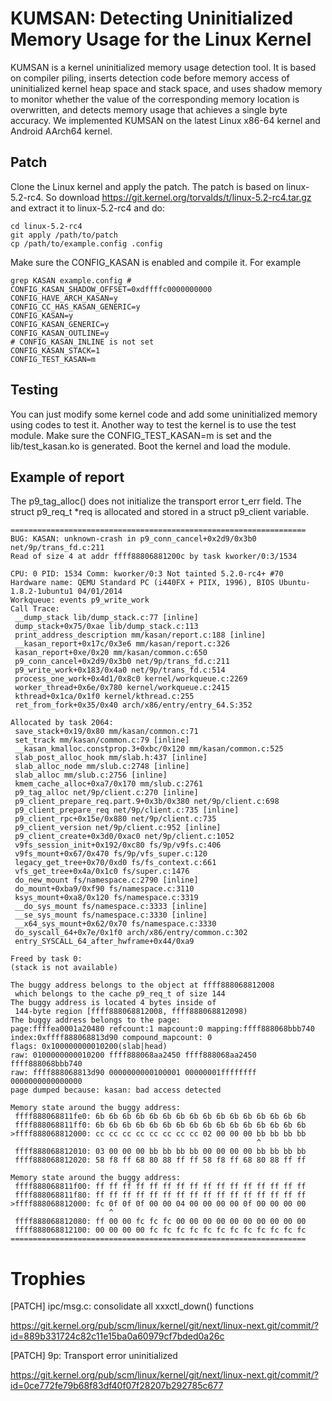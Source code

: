 # KUMSAN: Detecting Uninitialized Memory Usage for the Linux Kernel

KUMSAN is a kernel uninitialized memory usage detection tool. It is based on compiler piling, inserts detection code before memory access of uninitialized kernel heap space and stack space, and uses shadow memory to monitor whether the value of the corresponding memory location is overwritten, and detects memory usage that achieves a single byte accuracy. We implemented KUMSAN on the latest Linux x86-64 kernel and Android AArch64 kernel.

## Patch
Clone the Linux kernel and apply the patch. The patch is based on linux-5.2-rc4. So download https://git.kernel.org/torvalds/t/linux-5.2-rc4.tar.gz and extract it to linux-5.2-rc4 and do:

```
cd linux-5.2-rc4
git apply /path/to/patch
cp /path/to/example.config .config
```

Make sure the CONFIG_KASAN is enabled and compile it. For example

```
grep KASAN example.config # 
CONFIG_KASAN_SHADOW_OFFSET=0xdffffc0000000000
CONFIG_HAVE_ARCH_KASAN=y
CONFIG_CC_HAS_KASAN_GENERIC=y
CONFIG_KASAN=y
CONFIG_KASAN_GENERIC=y
CONFIG_KASAN_OUTLINE=y
# CONFIG_KASAN_INLINE is not set
CONFIG_KASAN_STACK=1
CONFIG_TEST_KASAN=m
```

## Testing
You can just modify some kernel code and add some uninitialized memory using codes to test it. Another way to test the kernel is to use the test module. Make sure the  CONFIG_TEST_KASAN=m is set and the lib/test_kasan.ko is generated. Boot the kernel and load the module.

## Example of report
The p9_tag_alloc() does not initialize the transport error t_err field.
The struct p9_req_t *req is allocated and stored in a struct p9_client
variable. 
```
==================================================================
BUG: KASAN: unknown-crash in p9_conn_cancel+0x2d9/0x3b0 net/9p/trans_fd.c:211
Read of size 4 at addr ffff88806881200c by task kworker/0:3/1534

CPU: 0 PID: 1534 Comm: kworker/0:3 Not tainted 5.2.0-rc4+ #70
Hardware name: QEMU Standard PC (i440FX + PIIX, 1996), BIOS Ubuntu-1.8.2-1ubuntu1 04/01/2014
Workqueue: events p9_write_work
Call Trace:
 __dump_stack lib/dump_stack.c:77 [inline]
 dump_stack+0x75/0xae lib/dump_stack.c:113
 print_address_description mm/kasan/report.c:188 [inline]
 __kasan_report+0x17c/0x3e6 mm/kasan/report.c:326
 kasan_report+0xe/0x20 mm/kasan/common.c:650
 p9_conn_cancel+0x2d9/0x3b0 net/9p/trans_fd.c:211
 p9_write_work+0x183/0x4a0 net/9p/trans_fd.c:514
 process_one_work+0x4d1/0x8c0 kernel/workqueue.c:2269
 worker_thread+0x6e/0x780 kernel/workqueue.c:2415
 kthread+0x1ca/0x1f0 kernel/kthread.c:255
 ret_from_fork+0x35/0x40 arch/x86/entry/entry_64.S:352

Allocated by task 2064:
 save_stack+0x19/0x80 mm/kasan/common.c:71
 set_track mm/kasan/common.c:79 [inline]
 __kasan_kmalloc.constprop.3+0xbc/0x120 mm/kasan/common.c:525
 slab_post_alloc_hook mm/slab.h:437 [inline]
 slab_alloc_node mm/slub.c:2748 [inline]
 slab_alloc mm/slub.c:2756 [inline]
 kmem_cache_alloc+0xa7/0x170 mm/slub.c:2761
 p9_tag_alloc net/9p/client.c:270 [inline]
 p9_client_prepare_req.part.9+0x3b/0x380 net/9p/client.c:698
 p9_client_prepare_req net/9p/client.c:735 [inline]
 p9_client_rpc+0x15e/0x880 net/9p/client.c:735
 p9_client_version net/9p/client.c:952 [inline]
 p9_client_create+0x3d0/0xac0 net/9p/client.c:1052
 v9fs_session_init+0x192/0xc80 fs/9p/v9fs.c:406
 v9fs_mount+0x67/0x470 fs/9p/vfs_super.c:120
 legacy_get_tree+0x70/0xd0 fs/fs_context.c:661
 vfs_get_tree+0x4a/0x1c0 fs/super.c:1476
 do_new_mount fs/namespace.c:2790 [inline]
 do_mount+0xba9/0xf90 fs/namespace.c:3110
 ksys_mount+0xa8/0x120 fs/namespace.c:3319
 __do_sys_mount fs/namespace.c:3333 [inline]
 __se_sys_mount fs/namespace.c:3330 [inline]
 __x64_sys_mount+0x62/0x70 fs/namespace.c:3330
 do_syscall_64+0x7e/0x1f0 arch/x86/entry/common.c:302
 entry_SYSCALL_64_after_hwframe+0x44/0xa9

Freed by task 0:
(stack is not available)

The buggy address belongs to the object at ffff888068812008
 which belongs to the cache p9_req_t of size 144
The buggy address is located 4 bytes inside of
 144-byte region [ffff888068812008, ffff888068812098)
The buggy address belongs to the page:
page:ffffea0001a20480 refcount:1 mapcount:0 mapping:ffff888068bbb740 index:0xffff888068813d90 compound_mapcount: 0
flags: 0x100000000010200(slab|head)
raw: 0100000000010200 ffff888068aa2450 ffff888068aa2450 ffff888068bbb740
raw: ffff888068813d90 0000000000100001 00000001ffffffff 0000000000000000
page dumped because: kasan: bad access detected

Memory state around the buggy address:
 ffff888068811fe0: 6b 6b 6b 6b 6b 6b 6b 6b 6b 6b 6b 6b 6b 6b 6b 6b
 ffff888068811ff0: 6b 6b 6b 6b 6b 6b 6b 6b 6b 6b 6b 6b 6b 6b 6b 6b
>ffff888068812000: cc cc cc cc cc cc cc cc 02 00 00 00 bb bb bb bb
                                                       ^
 ffff888068812010: 03 00 00 00 bb bb bb bb 00 00 00 00 bb bb bb bb
 ffff888068812020: 58 f8 ff 68 80 88 ff ff 58 f8 ff 68 80 88 ff ff

Memory state around the buggy address:
 ffff888068811f00: ff ff ff ff ff ff ff ff ff ff ff ff ff ff ff ff
 ffff888068811f80: ff ff ff ff ff ff ff ff ff ff ff ff ff ff ff ff
>ffff888068812000: fc 0f 0f 0f 00 00 04 00 00 00 00 0f 00 00 00 00
                      ^
 ffff888068812080: ff 00 00 fc fc fc 00 00 00 00 00 00 00 00 00 00
 ffff888068812100: 00 00 00 00 fc fc fc fc fc fc fc fc fc fc fc fc
==================================================================
```
# Trophies 
[PATCH] ipc/msg.c: consolidate all xxxctl_down() functions

https://git.kernel.org/pub/scm/linux/kernel/git/next/linux-next.git/commit/?id=889b331724c82c11e15ba0a60979cf7bded0a26c

[PATCH] 9p: Transport error uninitialized

https://git.kernel.org/pub/scm/linux/kernel/git/next/linux-next.git/commit/?id=0ce772fe79b68f83df40f07f28207b292785c677
